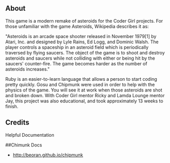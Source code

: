 About
----------
This game is a modern remake of asteroids for the Coder Girl projects. For those unfamiliar with the game Asteroids, Wikipedia describes it as:

"Asteroids is an arcade space shooter released in November 1979[1] by Atari, Inc. and designed by Lyle Rains, Ed Logg, and Dominic Walsh. The player controls a spaceship in an asteroid field which is periodically traversed by flying saucers. The object of the game is to shoot and destroy asteroids and saucers while not colliding with either or being hit by the saucers' counter-fire. The game becomes harder as the number of asteroids increases."

Ruby is an easier-to-learn language that allows a person to start coding pretty quickly. Gosu and Chipmunk were used in order to help with the physics of the game. You will see it at work when those asteroids are shot and broken down. With Coder Girl mentor Ricky and Lamda Lounge mentor Jay, this project was also educational, and took approximately 13 weeks to finish. 

Credits
----------

Helpful Documentation

##Chimunk Docs
- http://beoran.github.io/chipmunk
